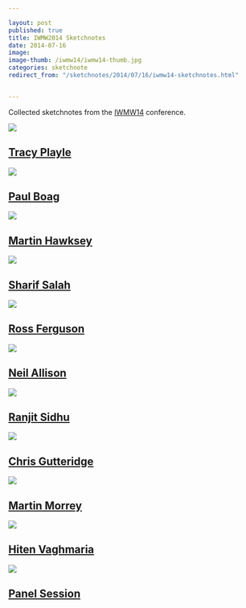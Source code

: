 ```yaml
---

layout: post
published: true
title: IWMW2014 Sketchnotes
date: 2014-07-16
image: 
image-thumb: /iwmw14/iwmw14-thumb.jpg
categories: sketchnote
redirect_from: "/sketchnotes/2014/07/16/iwmw14-sketchnotes.html"


---
```



Collected sketchnotes from the [IWMW14](http://iwmw.org/iwmw2014/programme/) conference.

<section>
  	<div class="panel">
		<a href="{{ site.baseurl }}/sketchnote/2014/07/16/iwmw14-tracy-playle.html"><img src="{{ site.baseurl }}/images/iwmw14/iwmw14-2014-07-16-tracy-playle-thumb.jpg" class="img-responsive"></a>
		<h2 class="panel-title media-heading"><a href="{{ site.baseurl }}/sketchnote/2014/07/16/iwmw14-tracy-playle.html">Tracy Playle</a></h2>
	</div>
</section>

<section>
  	<div class="panel">
		<a href="{{ site.baseurl }}/sketchnote/2014/07/16/iwmw14-paul-boag.html"><img src="{{ site.baseurl }}/images/iwmw14/iwmw14-2014-07-16-paul-boag-thumb.jpg" class="img-responsive"></a>
		<h2 class="panel-title media-heading"><a href="{{ site.baseurl }}/sketchnote/2014/07/16/iwmw14-paul-boag.html">Paul Boag</a></h2>
	</div>
</section>

<section>
  	<div class="panel">
		<a href="{{ site.baseurl }}/sketchnote/2014/07/16/iwmw14-martin-hawksey.html"><img src="{{ site.baseurl }}/images/iwmw14/iwmw14-2014-07-16-martin-hawksey-thumb.jpg" class="img-responsive"></a>
		<h2 class="panel-title media-heading"><a href="{{ site.baseurl }}/sketchnote/2014/07/16/iwmw14-martin-hawksey.html">Martin Hawksey</a></h2>
	</div>
</section>

<section>
  	<div class="panel">
		<a href="{{ site.baseurl }}/sketchnote/2014/07/17/iwmw14-sharif-salah.html"><img src="{{ site.baseurl }}/images/iwmw14/iwmw14-2014-07-17-sharif-salah-thumb.jpg" class="img-responsive"></a>
		<h2 class="panel-title media-heading"><a href="{{ site.baseurl }}/sketchnote/2014/07/17/iwmw14-sharif-salah.html">Sharif Salah</a></h2>
	</div>
</section>

<section>
  	<div class="panel">
		<a href="{{ site.baseurl }}/sketchnote/2014/07/17/iwmw14-ross-ferguson.html"><img src="{{ site.baseurl }}/images/iwmw14/iwmw14-2014-07-17-ross-ferguson-thumb.jpg" class="img-responsive"></a>
		<h2 class="panel-title media-heading"><a href="{{ site.baseurl }}/sketchnote/2014/07/17/iwmw14-ross-ferguson.html">Ross Ferguson</a></h2>
	</div>
</section>

<section>
  	<div class="panel">
		<a href="{{ site.baseurl }}/sketchnote/2014/07/17/iwmw14-neil-allison.html"><img src="{{ site.baseurl }}/images/iwmw14/iwmw14-2014-07-17-neil-allison-thumb.jpg" class="img-responsive"></a>
		<h2 class="panel-title media-heading"><a href="{{ site.baseurl }}/sketchnote/2014/07/17/iwmw14-neil-allison.html">Neil Allison</a></h2>
	</div>
</section>

<section>
  	<div class="panel">
		<a href="{{ site.baseurl }}/sketchnote/2014/07/17/iwmw14-ranjit-sidhu.html"><img src="{{ site.baseurl }}/images/iwmw14/iwmw14-2014-07-17-ranjit-sidhu-thumb.jpg" class="img-responsive"></a>
		<h2 class="panel-title media-heading"><a href="{{ site.baseurl }}/sketchnote/2014/07/17/iwmw14-ranjit-sidhu.html">Ranjit Sidhu</a></h2>
	</div>
</section>

<section>
  	<div class="panel">
		<a href="{{ site.baseurl }}/sketchnote/2014/07/17/iwmw14-chris-gutteridge.html"><img src="{{ site.baseurl }}/images/iwmw14/iwmw14-2014-07-17-chris-gutteridge-thumb.jpg" class="img-responsive"></a>
		<h2 class="panel-title media-heading"><a href="{{ site.baseurl }}/sketchnote/2014/07/17/iwmw14-chris-gutteridge.html">Chris Gutteridge </a></h2>
	</div>
</section>

<section>
  	<div class="panel">
		<a href="{{ site.baseurl }}/sketchnote/2014/07/18/iwmw14-martin-morrey.html"><img src="{{ site.baseurl }}/images/iwmw14/iwmw14-2014-07-18-martin-morrey-thumb.jpg" class="img-responsive"></a>
		<h2 class="panel-title media-heading"><a href="{{ site.baseurl }}/sketchnote/2014/07/18/iwmw14-martin-morrey.html">Martin Morrey</a></h2>
	</div>
</section>

<section>
  	<div class="panel">
		<a href="{{ site.baseurl }}/sketchnote/2014/07/18/iwmw14-hiten-vaghmaria.html"><img src="{{ site.baseurl }}/images/iwmw14/iwmw14-2014-07-18-hiten-vaghmaria-thumb.jpg" class="img-responsive"></a>
		<h2 class="panel-title media-heading"><a href="{{ site.baseurl }}/sketchnote/2014/07/18/iwmw14-hiten-vaghmaria.html">Hiten Vaghmaria</a></h2>
	</div>
</section>

<section>
  	<div class="panel">
		<a href="{{ site.baseurl }}/sketchnote/2014/07/18/iwmw14-vision-panel.html"><img src="{{ site.baseurl }}/images/iwmw14/iwmw14-vision-panel-thumb.jpg" class="img-responsive"></a>
		<h2 class="panel-title media-heading"><a href="{{ site.baseurl }}/sketchnote/2014/07/18/iwmw14-vision-panel.html">Panel Session</a></h2>
	</div>
</section>